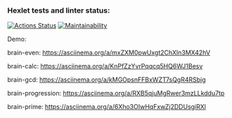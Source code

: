 ### Hexlet tests and linter status:
[![Actions Status](https://github.com/WelenaAlexeeva/frontend-project-44/actions/workflows/hexlet-check.yml/badge.svg)](https://github.com/WelenaAlexeeva/frontend-project-44/actions)
[![Maintainability](https://api.codeclimate.com/v1/badges/b2523617122705363f60/maintainability)](https://codeclimate.com/github/WelenaAlexeeva/frontend-project-44/maintainability)


Demo:

brain-even: https://asciinema.org/a/mxZXM0pwUxgt2ChXln3MX42hV

brain-calc: https://asciinema.org/a/KnPfZzYvrPqqcq5HQ6WJ1Besv

brain-gcd: https://asciinema.org/a/kMGOpsnFFBxWZT7sQgR4RSbjg

brain-progression: https://asciinema.org/a/RXB5qjuMgRwer3mzLLkddu7tp 

brain-prime: https://asciinema.org/a/6Xho3OIwHqFxwZj2DDUsgiRXl

